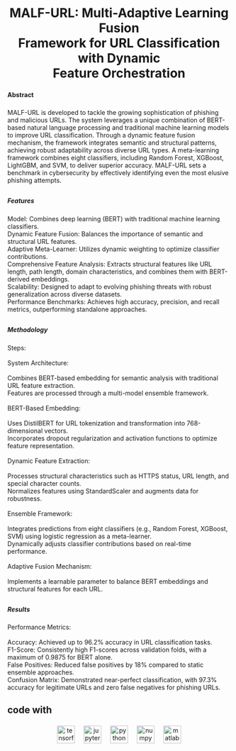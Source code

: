 <h1 align="center">MALF-URL: Multi-Adaptive Learning Fusion<br>Framework for URL Classification with Dynamic<br>Feature Orchestration</h1>

###

<h4 align="left">Abstract</h4>

###

<p align="left">MALF-URL is developed to tackle the growing sophistication of phishing and malicious URLs. The system leverages a unique combination of BERT-based natural language processing and traditional machine learning models to improve URL classification. Through a dynamic feature fusion mechanism, the framework integrates semantic and structural patterns, achieving robust adaptability across diverse URL types. A meta-learning framework combines eight classifiers, including Random Forest, XGBoost, LightGBM, and SVM, to deliver superior accuracy. MALF-URL sets a benchmark in cybersecurity by effectively identifying even the most elusive phishing attempts.</p>

###

<h2 align="left"></h2>

###

<h5 align="left">Features</h5>

###

<p align="left">Model: Combines deep learning (BERT) with traditional machine learning classifiers.<br>Dynamic Feature Fusion: Balances the importance of semantic and structural URL features.<br>Adaptive Meta-Learner: Utilizes dynamic weighting to optimize classifier contributions.<br>Comprehensive Feature Analysis: Extracts structural features like URL length, path length, domain characteristics, and combines them with BERT-derived embeddings.<br>Scalability: Designed to adapt to evolving phishing threats with robust generalization across diverse datasets.<br>Performance Benchmarks: Achieves high accuracy, precision, and recall metrics, outperforming standalone approaches.</p>

###

<h2 align="left"></h2>

###

<h2 align="left"></h2>

###

<h5 align="left">Methodology</h5>

###

<p align="left">Steps:<br><br>    System Architecture:<br><br>    Combines BERT-based embedding for semantic analysis with traditional URL feature extraction.<br>    Features are processed through a multi-model ensemble framework.<br><br>BERT-Based Embedding:<br><br>    Uses DistilBERT for URL tokenization and transformation into 768-dimensional vectors.<br>    Incorporates dropout regularization and activation functions to optimize feature representation.<br><br>Dynamic Feature Extraction:<br><br>    Processes structural characteristics such as HTTPS status, URL length, and special character counts.<br>    Normalizes features using StandardScaler and augments data for robustness.<br><br>Ensemble Framework:<br><br>    Integrates predictions from eight classifiers (e.g., Random Forest, XGBoost, SVM) using logistic regression as a meta-learner.<br>    Dynamically adjusts classifier contributions based on real-time performance.<br><br>Adaptive Fusion Mechanism:<br><br>    Implements a learnable parameter to balance BERT embeddings and structural features for each URL.</p>

###

<h2 align="left"></h2>

###

<h5 align="left">Results</h5>

###

<p align="left">Performance Metrics:<br><br>    Accuracy: Achieved up to 96.2% accuracy in URL classification tasks.<br>    F1-Score: Consistently high F1-scores across validation folds, with a maximum of 0.9875 for BERT alone.<br>    False Positives: Reduced false positives by 18% compared to static ensemble approaches.<br>    Confusion Matrix: Demonstrated near-perfect classification, with 97.3% accuracy for legitimate URLs and zero false negatives for phishing URLs.</p>

###

<h2 align="left"></h2>

###

<h2 align="left">code with</h2>

###

<div align="center">
  <img src="https://cdn.jsdelivr.net/gh/devicons/devicon/icons/tensorflow/tensorflow-original.svg" height="40" alt="tensorflow logo"  />
  <img width="12" />
  <img src="https://cdn.jsdelivr.net/gh/devicons/devicon/icons/jupyter/jupyter-original.svg" height="40" alt="jupyter logo"  />
  <img width="12" />
  <img src="https://cdn.jsdelivr.net/gh/devicons/devicon/icons/python/python-original.svg" height="40" alt="python logo"  />
  <img width="12" />
  <img src="https://cdn.jsdelivr.net/gh/devicons/devicon/icons/numpy/numpy-original.svg" height="40" alt="numpy logo"  />
  <img width="12" />
  <img src="https://cdn.jsdelivr.net/gh/devicons/devicon/icons/matlab/matlab-original.svg" height="40" alt="matlab logo"  />
</div>

###
